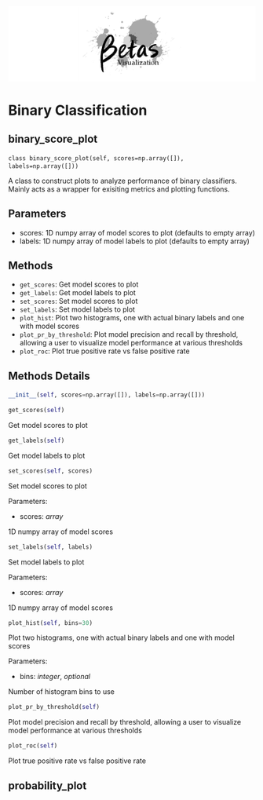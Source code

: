 ![logo](../../docs/logo_white.png)
# Binary Classification

## binary_score_plot

```
class binary_score_plot(self, scores=np.array([]), labels=np.array([]))
```
A class to construct plots to analyze performance of binary classifiers. Mainly acts as a wrapper for exisiting metrics and plotting functions.

## Parameters
- scores: 1D numpy array of model scores to plot (defaults to empty array)
- labels: 1D numpy array of model labels to plot (defaults to empty array)

## Methods
- `get_scores`: Get model scores to plot
-  `get_labels`: Get model labels to plot
- `set_scores`: Set model scores to plot
- `set_labels`: Set model labels to plot
- `plot_hist`: Plot two histograms, one with actual binary labels and one with model scores
- `plot_pr_by_threshold`: Plot model precision and recall by threshold, allowing a user to visualize model performance at various thresholds
- `plot_roc`: Plot true positive rate vs false positive rate

## Methods Details

```python
__init__(self, scores=np.array([]), labels=np.array([]))
```

```python
get_scores(self)
```
Get model scores to plot

```python
get_labels(self)
```
Get model labels to plot

```python
set_scores(self, scores)
```
Set model scores to plot

Parameters:
- scores: *array*

1D numpy array of model scores

```python
set_labels(self, labels)
```
Set model labels to plot

Parameters:
- scores: *array*

1D numpy array of model scores

```python
plot_hist(self, bins=30)
```
Plot two histograms, one with actual binary labels and one with model scores

Parameters:
- bins: *integer*, *optional*

Number of histogram bins to use

```python
plot_pr_by_threshold(self)
```
Plot model precision and recall by threshold, allowing a user to visualize model performance at various thresholds

```python
plot_roc(self)
```
Plot true positive rate vs false positive rate


## probability_plot
